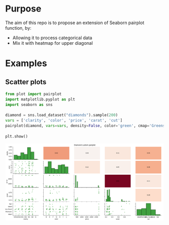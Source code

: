 # Purpose
The aim of this repo is to propose an extension of Seaborn pairplot function, by:
- Allowing it to process categorical data
- Mix it with heatmap for upper diagonal

# Examples
## Scatter plots
```Python
from plot import pairplot
import matplotlib.pyplot as plt
import seaborn as sns

diamond = sns.load_dataset("diamonds").sample(200)
vars = ['clarity', 'color', 'price', 'carat', 'cut']
pairplot(diamond, vars=vars, density=False, color='green', cmap='Greens')

plt.show()
```
![alt text](https://github.com/IlyesBB/custom_plot/blob/master/screenshots/density_false.png?raw=true)


